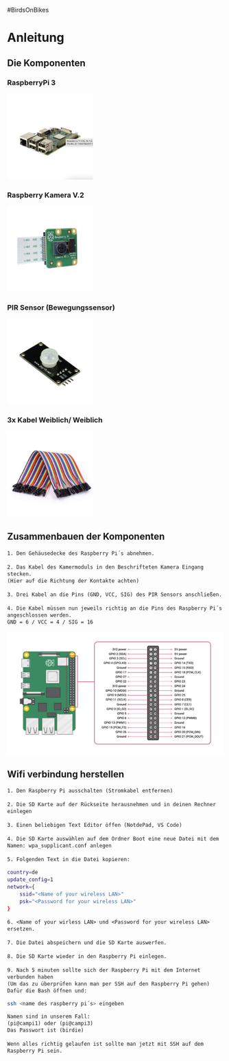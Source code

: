 #BirdsOnBikes

# Anleitung

## Die Komponenten

### RaspberryPi 3
<img src="assets-README/Raspi.png" width="200">

### Raspberry Kamera V.2
<img src="assets-README/Kamera.png" width="200">

### PIR Sensor (Bewegungssensor)
<img src="assets-README/PIRSensor.png" width="200">

### 3x Kabel Weiblich/ Weiblich
<img src="assets-README/Kabel.png" width="200">

## Zusammenbauen der Komponenten

    1. Den Gehäusedecke des Raspberry Pi´s abnehmen. 

    2. Das Kabel des Kamermoduls in den Beschrifteten Kamera Eingang stecken.
    (Hier auf die Richtung der Kontakte achten)

    3. Drei Kabel an die Pins (GND, VCC, SIG) des PIR Sensors anschließen. 

    4. Die Kabel müssen nun jeweils richtig an die Pins des Raspberry Pi´s angeschlossen werden. 
    GND = 6 / VCC = 4 / SIG = 16

<img src="assets-README/GPIO.png">

## Wifi verbindung herstellen

    1. Den Raspberry Pi ausschalten (Stromkabel entfernen)

    2. Die SD Karte auf der Rückseite herausnehmen und in deinen Rechner einlegen

    3. Einen beliebigen Text Editor öffen (NotdePad, VS Code)

    4. Die SD Karte auswählen auf dem Ordner Boot eine neue Datei mit dem Namen: wpa_supplicant.conf anlegen

    5. Folgenden Text in die Datei kopieren:

```bash ctrl_interface=DIR=/var/run/wpa_supplicant GROUP=netdev
country=de
update_config=1
network={
    ssid="<Name of your wireless LAN>"
    psk="<Password for your wireless LAN>"
}
```
    6. <Name of your wirless LAN> und <Password for your wireless LAN> ersetzen.

    7. Die Datei abspeichern und die SD Karte auswerfen.

    8. Die SD Karte wieder in den Raspberry Pi einlegen.

    9. Nach 5 minuten sollte sich der Raspberry Pi mit dem Internet verbunden haben
    (Um das zu überprüfen kann man per SSH auf den Raspberry Pi gehen)
    Dafür die Bash öffnen und: 

``` bash 
ssh <name des raspberry pi´s> eingeben 
```
    Namen sind in unserem Fall: 
    (pi@campi1) oder (pi@campi3)
    Das Passwort ist (birdie)

    Wenn alles richtig gelaufen ist sollte man jetzt mit SSH auf dem Raspberry Pi sein. 
